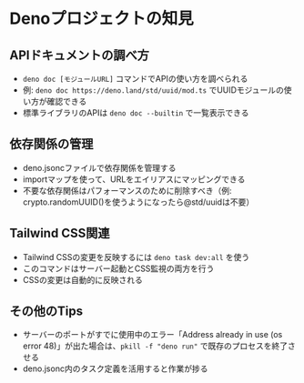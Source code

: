 # Denoプロジェクトの知見

## APIドキュメントの調べ方
- `deno doc [モジュールURL]` コマンドでAPIの使い方を調べられる
- 例: `deno doc https://deno.land/std/uuid/mod.ts` でUUIDモジュールの使い方が確認できる
- 標準ライブラリのAPIは `deno doc --builtin` で一覧表示できる

## 依存関係の管理
- deno.jsoncファイルで依存関係を管理する
- importマップを使って、URLをエイリアスにマッピングできる
- 不要な依存関係はパフォーマンスのために削除すべき（例: crypto.randomUUID()を使うようになったら@std/uuidは不要）

## Tailwind CSS関連
- Tailwind CSSの変更を反映するには `deno task dev:all` を使う
- このコマンドはサーバー起動とCSS監視の両方を行う
- CSSの変更は自動的に反映される

## その他のTips
- サーバーのポートがすでに使用中のエラー「Address already in use (os error 48)」が出た場合は、`pkill -f "deno run"` で既存のプロセスを終了させる
- deno.jsonc内のタスク定義を活用すると作業が捗る